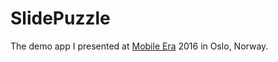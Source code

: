SlidePuzzle
===========

The demo app I presented at [Mobile Era](http://mobileera.rocks) 2016 in Oslo, Norway.
